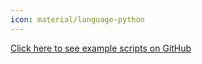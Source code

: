 ```yaml
---
icon: material/language-python
---
```


<a class="md-button md-button--primary md-button--stretch" href="https://github.com/BrokenSource/DepthFlow/tree/main/examples">
    Click here to see example scripts on GitHub
</a>
